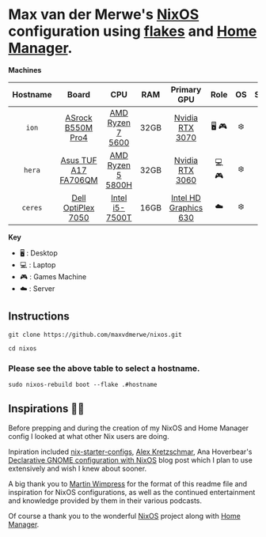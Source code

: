 # Max van der Merwe's [NixOS] configuration using [flakes] and [Home Manager].

**Machines**

|   Hostname  |            Board            |               CPU              |  RAM  |         Primary GPU         | Role | OS  | State |
| :---------: | :-------------------------: | :----------------------------: | :---: | :-------------------------: | :--: | :-: | :---: |
| `ion`     | [ASrock B550M Pro4]           | [AMD Ryzen 7 5600]             | 32GB | [Nvidia RTX 3070]            | 🖥️ 🎮️| ❄️   | ✅    |
| `hera`    | [Asus TUF A17 FA706QM]        | [AMD Ryzen 5 5800H]            | 32GB | [Nvidia RTX 3060]            | 💻️ 🎮️| ❄️   | ✅    |
| `ceres`   | [Dell OptiPlex 7050]          | [Intel i5-7500T]               | 16GB | [Intel HD Graphics 630]      | ☁️    | ❄️   | ✅    |

**Key**

- 🖥️ : Desktop
- 💻️ : Laptop
- 🎮️ : Games Machine
- ☁️ : Server


## Instructions
```
git clone https://github.com/maxvdmerwe/nixos.git

cd nixos
```
### Please see the above table to select a hostname.
```
sudo nixos-rebuild boot --flake .#hostname
```
## Inspirations 🧑‍🏫

Before prepping and during the creation of my NixOS and Home Manager config I looked at what other Nix users are doing.

Inpiration included [nix-starter-configs], [Alex Kretzschmar], Ana Hoverbear's [Declarative GNOME configuration with NixOS] blog post which I plan to use extensively and wish I knew about sooner.

A big thank you to [Martin Wimpress] for the format of this readme file and inspiration for NixOS configurations, as well as the continued entertainment and knowledge provided by them in their various podcasts.

Of course a thank you to the wonderful [NixOS] project along with [Home Manager].

[NixOS]: https://nixos.org
[Home Manager]: https://github.com/nix-community/home-manager
[flakes]: https://nixos-and-flakes.thiscute.world/nixos-with-flakes/introduction-to-flakes

[ASrock B550M Pro4]: https://www.asrock.com/mb/AMD/B550M%20Pro4/
[Asus TUF A17 FA706QM]: https://www.asus.com/laptops/for-gaming/tuf-gaming/2021-asus-tuf-gaming-a17/
[Dell OptiPlex 7050]: https://i.dell.com/sites/csdocuments/Shared-Content_data-Sheets_Documents/en/OptiPlex-7050-Towers-Technical-Specifications.pdf
[AMD Ryzen 7 5600]: https://www.amd.com/en/products/processors/desktops/ryzen/5000-series/amd-ryzen-5-5600x.html
[AMD Ryzen 5 5800H]: https://www.amd.com/en/products/apu/amd-ryzen-7-5800h
[Intel i5-7500T]: https://ark.intel.com/content/www/us/en/ark/products/97121/intel-core-i5-7500t-processor-6m-cache-up-to-3-30-ghz.html
[Nvidia RTX 3060]: https://www.nvidia.com/en-us/geforce/graphics-cards/30-series/rtx-3060-3060ti/
[Nvidia RTX 3070]:https://www.nvidia.com/en-us/geforce/graphics-cards/30-series/rtx-3070-3070ti/
[Intel HD Graphics 630]: https://ark.intel.com/content/www/us/en/ark/products/97121/intel-core-i5-7500t-processor-6m-cache-up-to-3-30-ghz.html

[Martin Wimpress]: https://github.com/wimpysworld
[Alex Kretzschmar]: https://github.com/ironicbadge
[nix-starter-configs]: https://github.com/Misterio77/nix-starter-configs
[Declarative GNOME configuration with NixOS]: https://hoverbear.org/blog/declarative-gnome-configuration-in-nixos